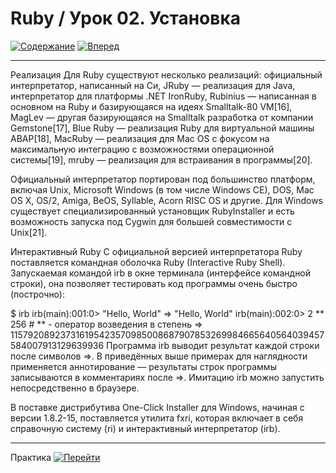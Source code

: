 # Ruby / Урок 02. Установка

[![Содержание](https://img.shields.io/badge/-%D0%A1%D0%BE%D0%B4%D0%B5%D1%80%D0%B6%D0%B0%D0%BD%D0%B8%D0%B5-purple)](README.md)
[![Вперед](https://img.shields.io/badge/-%D0%92%D0%BF%D0%B5%D1%80%D0%B5%D0%B4-brightgreen)](2.Практика.md)

***

Реализация
Для Ruby существуют несколько реализаций: официальный интерпретатор, написанный на Си, JRuby — реализация для Java, интерпретатор для платформы .NET IronRuby, Rubinius — написанная в основном на Ruby и базирующаяся на идеях Smalltalk-80 VM[16], MagLev — другая базирующаяся на Smalltalk разработка от компании Gemstone[17], Blue Ruby — реализация Ruby для виртуальной машины ABAP[18], MacRuby — реализация для Mac OS с фокусом на максимальную интеграцию с возможностями операционной системы[19], mruby — реализация для встраивания в программы[20].

Официальный интерпретатор портирован под большинство платформ, включая Unix, Microsoft Windows (в том числе Windows CE), DOS, Mac OS X, OS/2, Amiga, BeOS, Syllable, Acorn RISC OS и другие. Для Windows существует специализированный установщик RubyInstaller и есть возможность запуска под Cygwin для большей совместимости с Unix[21].

Интерактивный Ruby
С официальной версией интерпретатора Ruby поставляется командная оболочка Ruby (Interactive Ruby Shell). Запускаемая командой irb в окне терминала (интерфейсе командной строки), она позволяет тестировать код программы очень быстро (построчно):

  $ irb
  irb(main):001:0> "Hello, World"
  => "Hello, World"
  irb(main):002:0> 2 ** 256             # ** - оператор возведения в степень
  => 115792089237316195423570985008687907853269984665640564039457584007913129639936
Программа irb выводит результат каждой строки после символов =>. В приведённых выше примерах для наглядности применяется аннотирование — результаты строк программы записываются в комментариях после =>. Имитацию irb можно запустить непосредственно в браузере.

В поставке дистрибутива One-Click Installer для Windows, начиная с версии 1.8.2-15, поставляется утилита fxri, которая включает в себя справочную систему (ri) и интерактивный интерпретатор (irb).

***

Практика [![Перейти](https://img.shields.io/badge/-%D0%9F%D0%B5%D1%80%D0%B5%D0%B9%D1%82%D0%B8-blue)](2.Практика.md)